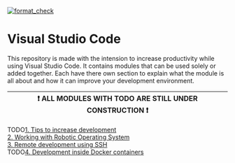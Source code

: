 [![format_check](https://github.com/thijs83/Visual_Studio_Code_ROS/actions/workflows/formatter.yml/badge.svg)](https://github.com/thijs83/Visual_Studio_Code_ROS/actions/workflows/formatter.yml)

# Visual Studio Code

This repository is made with the intension to increase productivity while using Visual Studio Code. It contains modules that can be used solely or added together. Each have there own section to explain what the module is all about and how it can improve your development environment. 


|  :exclamation: ALL MODULES WITH TODO ARE STILL UNDER CONSTRUCTION :exclamation: |
|-----------|

TODO[1. Tips to increase development](docs/vscode_tips.md)  
[2. Working with Robotic Operating System ](docs/vscode_ros.md)  
[3. Remote development using SSH](docs/vscode_remote.md)  
TODO[4. Development inside Docker containers](docs/vscode_docker.md)  
